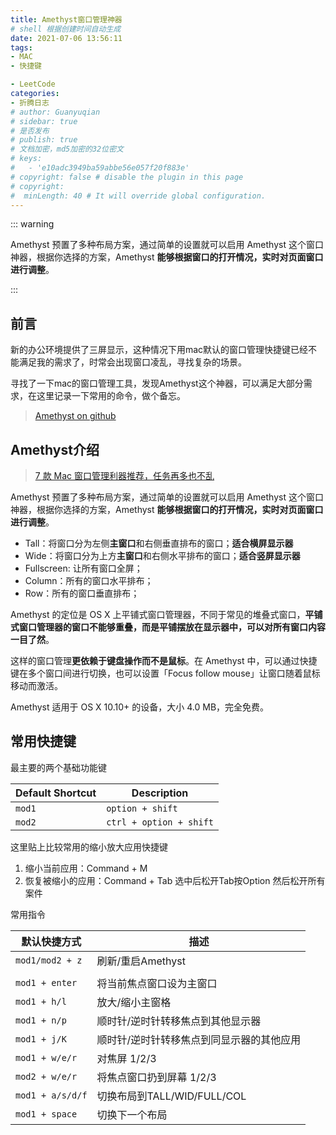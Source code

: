 ```yaml
---
title: Amethyst窗口管理神器
# shell 根据创建时间自动生成
date: 2021-07-06 13:56:11
tags:
- MAC
- 快捷键

- LeetCode
categories:
- 折腾日志
# author: Guanyuqian
# sidebar: true
# 是否发布
# publish: true
# 文档加密，md5加密的32位密文
# keys:
# 	- 'e10adc3949ba59abbe56e057f20f883e'
# copyright: false # disable the plugin in this page 
# copyright:
#  minLength: 40 # It will override global configuration. 
---
```


::: warning

Amethyst 预置了多种布局方案，通过简单的设置就可以启用 Amethyst 这个窗口神器，根据你选择的方案，Amethyst **能够根据窗口的打开情况，实时对页面窗口进行调整**。


:::

<!-- more -->

## 前言

新的办公环境提供了三屏显示，这种情况下用mac默认的窗口管理快捷键已经不能满足我的需求了，时常会出现窗口凌乱，寻找复杂的场景。

寻找了一下mac的窗口管理工具，发现Amethyst这个神器，可以满足大部分需求，在这里记录一下常用的命令，做个备忘。

> 
>
> [Amethyst on github](https://github.com/ianyh/Amethyst)



## Amethyst介绍

> [7 款 Mac 窗口管理利器推荐，任务再多也不乱](https://www.ifanr.com/app/699275)

Amethyst 预置了多种布局方案，通过简单的设置就可以启用 Amethyst 这个窗口神器，根据你选择的方案，Amethyst **能够根据窗口的打开情况，实时对页面窗口进行调整**。

- Tall：将窗口分为左侧**主窗口**和右侧垂直排布的窗口；**适合横屏显示器**
- Wide：将窗口分为上方**主窗口**和右侧水平排布的窗口；**适合竖屏显示器**
- Fullscreen: 让所有窗口全屏；
- Column：所有的窗口水平排布；
- Row：所有的窗口垂直排布；

Amethyst 的定位是 OS X 上平铺式窗口管理器，不同于常见的堆叠式窗口，**平铺式窗口管理器的窗口不能够重叠，而是平铺摆放在显示器中，可以对所有窗口内容一目了然**。

这样的窗口管理**更依赖于键盘操作而不是鼠标**。在 Amethyst 中，可以通过快捷键在多个窗口间进行切换，也可以设置「Focus follow mouse」让窗口随着鼠标移动而激活。

Amethyst 适用于 OS X 10.10+ 的设备，大小 4.0 MB，完全免费。

## 常用快捷键

最主要的两个基础功能键

| Default Shortcut | Description             |
| ---------------- | ----------------------- |
| `mod1`           | `option + shift`        |
| `mod2`           | `ctrl + option + shift` |



这里贴上比较常用的缩小放大应用快捷键

1. 缩小当前应用：Command + M
2. 恢复被缩小的应用：Command + Tab 选中后松开Tab按Option 然后松开所有案件

常用指令

| 默认快捷方式     | 描述                                      |
| ---------------- | ----------------------------------------- |
| `mod1/mod2 + z`  | 刷新/重启Amethyst                         |
|                  |                                           |
| `mod1 + enter`   | 将当前焦点窗口设为主窗口                  |
| `mod1 + h/l`     | 放大/缩小主窗格                           |
| `mod1 + n/p`     | 顺时针/逆时针转移焦点到其他显示器         |
| `mod1 + j/K`     | 顺时针/逆时针转移焦点到同显示器的其他应用 |
| `mod1 + w/e/r`   | 对焦屏 1/2/3                              |
| `mod2 + w/e/r`   | 将焦点窗口扔到屏幕 1/2/3                  |
| `mod1 + a/s/d/f` | 切换布局到TALL/WID/FULL/COL               |
| `mod1 + space`   | 切换下一个布局                            |


